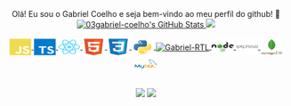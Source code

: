 <div align="center">
  Olá! Eu sou o Gabriel Coelho e seja bem-vindo ao meu perfil do github! 👋
</div>
<div align="center">
  <a href="https://github.com/03gabriel-coelho">
  <img  alt="03gabriel-coelho's GitHub Stats" src="https://awesome-github-stats.azurewebsites.net/user-stats/03gabriel-coelho?cardType=level&theme=onedark&preferLogin=false" />
  <img height="180em" src="https://github-readme-stats.vercel.app/api/top-langs/?username=03gabriel-coelho&layout=compact&langs_count=7&theme=dark"/>
</div>
<div style="display: inline_block" align="center"><br>
  <img align="center" alt="Gabriel-Js" height="30" width="40" src="https://raw.githubusercontent.com/devicons/devicon/master/icons/javascript/javascript-plain.svg">
  <img align="center" alt="Gabriel-Ts" height="30" width="40" src="https://raw.githubusercontent.com/devicons/devicon/master/icons/typescript/typescript-plain.svg">
  <img align="center" alt="Gabriel-React" height="30" width="40" src="https://raw.githubusercontent.com/devicons/devicon/master/icons/react/react-original.svg">
  <img align="center" alt="Gabriel-HTML" height="30" width="40" src="https://raw.githubusercontent.com/devicons/devicon/master/icons/html5/html5-original.svg">
  <img align="center" alt="Gabriel-CSS" height="30" width="40" src="https://raw.githubusercontent.com/devicons/devicon/master/icons/css3/css3-original.svg">
  <img align="center" alt="Gabriel-Python" height="30" width="40" src="https://raw.githubusercontent.com/devicons/devicon/master/icons/python/python-original.svg">
  <img align="center" alt="Gabriel-RTL" height="30" width="40" src="https://testing-library.com/img/octopus-64x64.png">
  <img align="center" alt="Gabriel-RTL" height="30" width="40" src="https://raw.githubusercontent.com/devicons/devicon/master/icons/nodejs/nodejs-original-wordmark.svg">
  <img align="center" alt="Gabriel-RTL" height="30" width="40" src="https://raw.githubusercontent.com/devicons/devicon/master/icons/express/express-original-wordmark.svg">
  <img align="center" alt="Gabriel-RTL" height="30" width="40" src="https://raw.githubusercontent.com/devicons/devicon/master/icons/mongodb/mongodb-original-wordmark.svg">
  <img align="center" alt="Gabriel-RTL" height="30" width="40" src="https://raw.githubusercontent.com/devicons/devicon/master/icons/mysql/mysql-original-wordmark.svg">
</div>

  ##

<div align="center">
  <a href = "mailto:coelho.tibbers@gmail.com"><img src="https://img.shields.io/badge/-Gmail-%23333?style=for-the-badge&logo=gmail&logoColor=white" target="_blank"></a>
  <a href="https://www.linkedin.com/in/gabrielhenriquecoelho/" target="_blank"><img src="https://img.shields.io/badge/-LinkedIn-%230077B5?style=for-the-badge&logo=linkedin&logoColor=white" target="_blank"></a>
  </div>
